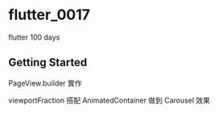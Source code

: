 # flutter_0017

flutter 100 days

## Getting Started

PageView.builder 實作

viewportFraction 搭配 AnimatedContainer 做到 Carousel 效果 